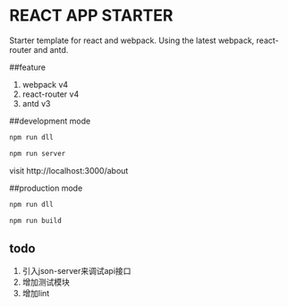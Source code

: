 # REACT APP STARTER

Starter template for react and webpack. Using the latest webpack, react-router and antd.

##feature

1. webpack v4
2. react-router v4
3. antd v3

##development mode

```bash
npm run dll

npm run server

```

visit http://localhost:3000/about


##production mode

```bash
npm run dll

npm run build

```

## todo

1. 引入json-server来调试api接口
2. 增加测试模块
3. 增加lint